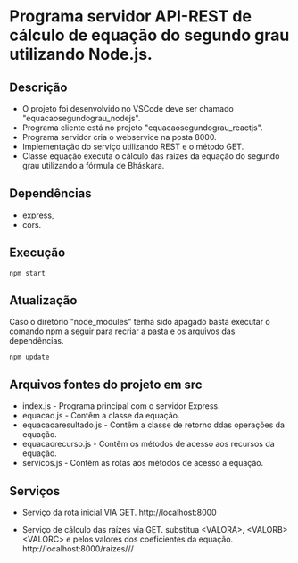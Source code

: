 # Programa servidor API-REST de cálculo de equação do segundo grau utilizando Node.js.

## Descrição

- O projeto foi desenvolvido no VSCode deve ser chamado "equacaosegundograu_nodejs".
- Programa cliente está no projeto "equacaosegundograu_reactjs".
- Programa servidor cria o webservice na posta 8000.
- Implementação do serviço utilizando REST e o método GET.
- Classe equação executa o cálculo das raízes da equação do segundo grau utilizando a fórmula de Bháskara.

## Dependências

- express,
- cors.

## Execução

   <pre><code>npm start</code></pre>
   
## Atualização

   Caso o diretório "node_modules" tenha sido apagado basta executar o comando npm a seguir para recriar a pasta e os arquivos das dependências.
   <pre><code>npm update</code></pre> 
   
## Arquivos fontes do projeto em src

- index.js - Programa principal com o servidor Express.
- equacao.js - Contêm a classe da equação.
- equacaoaresultado.js - Contêm a classe de retorno ddas operações da equação.
- equacaorecurso.js - Contêm os métodos de acesso aos recursos da equação.
- servicos.js - Contêm as rotas aos métodos de acesso a equação.

## Serviços

 - Serviço da rota inicial VIA GET.
    http://localhost:8000        

 - Serviço de cálculo das raízes via GET.
    substitua \<VALORA\>, \<VALORB\> \<VALORC\> e pelos valores dos coeficientes da equação.<br>
    http://localhost:8000/raizes/<VALORA>/<VALORB>/<VALORC>